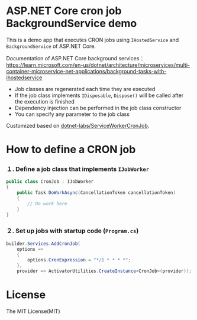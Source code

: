 # ASP.NET Core cron job BackgroundService demo

This is a demo app that executes CRON jobs using `IHostedService` and `BackgroundService` of ASP.NET Core.

Documentation of ASP.NET Core background services： https://learn.microsoft.com/en-us/dotnet/architecture/microservices/multi-container-microservice-net-applications/background-tasks-with-ihostedservice

- Job classes are regenerated each time they are executed
- If the job class implements `IDisposable`, `Dispose()` will be called after the execution is finished
- Dependency injection can be performed in the job class constructor
- You can specify any parameter to the job class

Customized based on [dotnet-labs/ServiceWorkerCronJob](https://github.com/dotnet-labs/ServiceWorkerCronJob).

# How to define a CRON job

### １. Define a job class that implements `IJobWorker`

```cs
public class CronJob : IJobWorker
{
    public Task DoWorkAsync(CancellationToken cancellationToken)
    {
        // Do work here
    }
}
```

### ２. Set up jobs with startup code (`Program.cs`)

```cs
builder.Services.AddCronJob(
    options =>
    {
        options.CronExpression = "*/1 * * * *";
    },
    provider => ActivatorUtilities.CreateInstance<CronJob>(provider));
```

# License

The MIT License(MIT)

